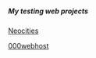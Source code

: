 <body>
<h5> My testing web projects </h5>
  <a href=”https://www.cristiancuesta.neocities.org” target=”_blank”> Neocities</a>
  
  <a href=”https://www.lapineditacristian.000webhostapp.com”>000webhost</a>
</body>
